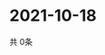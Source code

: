 # 2021-10-18
  共 0条

  <!-- BEGIN -->
  <!-- 最后更新时间Mon Oct 18 2021 10:03:38 GMT+0000 (Coordinated Universal Time) -->
  
  <!-- END -->
  
  